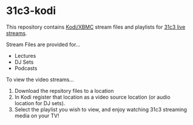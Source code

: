 31c3-kodi
=========

This repository contains [Kodi/XBMC](http://kodi.tv) stream files and playlists
for [31c3 live streams](http://streaming.media.ccc.de/).

Stream Files are provided for...
 - Lectures
 - DJ Sets
 - Podcasts

To view the video streams...

 1. Download the repsitory files to a location
 2. In Kodi register that location as a video source location (or audio location
    for DJ sets).
 3. Select the playlist you wish to view, and enjoy watching 31c3 streaming media
    on your TV!
